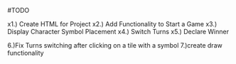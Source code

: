 #TODO

x1.) Create HTML for Project 
x2.) Add Functionality to Start a Game 
x3.) Display Character Symbol Placement 
x4.) Switch Turns 
x5.) Declare Winner

6.)Fix Turns switching after clicking on a tile with a symbol
7.)create draw functionality